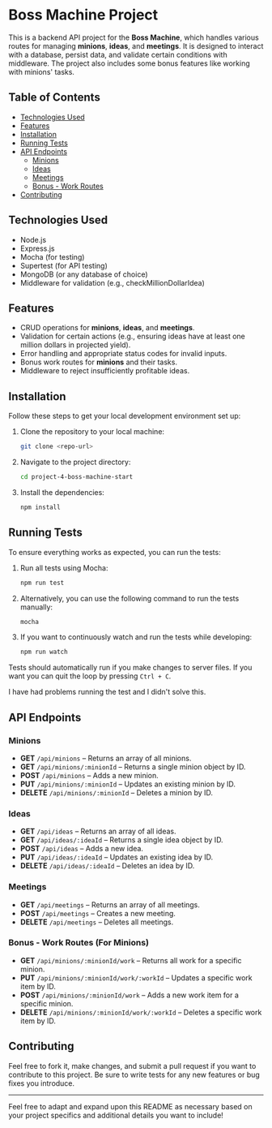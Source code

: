 # Boss Machine Project

This is a backend API project for the **Boss Machine**, which handles various routes for managing **minions**, **ideas**, and **meetings**. It is designed to interact with a database, persist data, and validate certain conditions with middleware. The project also includes some bonus features like working with minions' tasks.

## Table of Contents
- [Technologies Used](#technologies-used)
- [Features](#features)
- [Installation](#installation)
- [Running Tests](#running-tests)
- [API Endpoints](#api-endpoints)
  - [Minions](#minions)
  - [Ideas](#ideas)
  - [Meetings](#meetings)
  - [Bonus - Work Routes](#bonus-work-routes)
- [Contributing](#contributing)

## Technologies Used
- Node.js
- Express.js
- Mocha (for testing)
- Supertest (for API testing)
- MongoDB (or any database of choice)
- Middleware for validation (e.g., checkMillionDollarIdea)
  
## Features
- CRUD operations for **minions**, **ideas**, and **meetings**.
- Validation for certain actions (e.g., ensuring ideas have at least one million dollars in projected yield).
- Error handling and appropriate status codes for invalid inputs.
- Bonus work routes for **minions** and their tasks.
- Middleware to reject insufficiently profitable ideas.

## Installation

Follow these steps to get your local development environment set up:

1. Clone the repository to your local machine:

    ```bash
    git clone <repo-url>
    ```

2. Navigate to the project directory:

    ```bash
    cd project-4-boss-machine-start
    ```

3. Install the dependencies:

    ```bash
    npm install
    ```

## Running Tests

To ensure everything works as expected, you can run the tests:

1. Run all tests using Mocha:

    ```bash
    npm run test
    ```

2. Alternatively, you can use the following command to run the tests manually:

    ```bash
    mocha
    ```

3. If you want to continuously watch and run the tests while developing:

    ```bash
    npm run watch
    ```

Tests should automatically run if you make changes to server files. If you want you can quit the loop by pressing `Ctrl + C`.

I have had problems running the test and I didn't solve this.

## API Endpoints

### Minions
- **GET** `/api/minions` – Returns an array of all minions.
- **GET** `/api/minions/:minionId` – Returns a single minion object by ID.
- **POST** `/api/minions` – Adds a new minion.
- **PUT** `/api/minions/:minionId` – Updates an existing minion by ID.
- **DELETE** `/api/minions/:minionId` – Deletes a minion by ID.

### Ideas
- **GET** `/api/ideas` – Returns an array of all ideas.
- **GET** `/api/ideas/:ideaId` – Returns a single idea object by ID.
- **POST** `/api/ideas` – Adds a new idea.
- **PUT** `/api/ideas/:ideaId` – Updates an existing idea by ID.
- **DELETE** `/api/ideas/:ideaId` – Deletes an idea by ID.

### Meetings
- **GET** `/api/meetings` – Returns an array of all meetings.
- **POST** `/api/meetings` – Creates a new meeting.
- **DELETE** `/api/meetings` – Deletes all meetings.

### Bonus - Work Routes (For Minions)
- **GET** `/api/minions/:minionId/work` – Returns all work for a specific minion.
- **PUT** `/api/minions/:minionId/work/:workId` – Updates a specific work item by ID.
- **POST** `/api/minions/:minionId/work` – Adds a new work item for a specific minion.
- **DELETE** `/api/minions/:minionId/work/:workId` – Deletes a specific work item by ID.

## Contributing

Feel free to fork it, make changes, and submit a pull request if you want to contribute to this project. Be sure to write tests for any new features or bug fixes you introduce.


---

Feel free to adapt and expand upon this README as necessary based on your project specifics and additional details you want to include!

